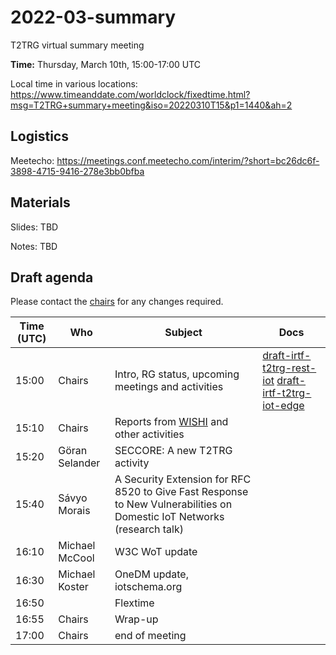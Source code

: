 # 2022-03-summary

T2TRG virtual summary meeting 

**Time:** Thursday, March 10th, 15:00-17:00 UTC

Local time in various locations: https://www.timeanddate.com/worldclock/fixedtime.html?msg=T2TRG+summary+meeting&iso=20220310T15&p1=1440&ah=2


## Logistics

Meetecho: https://meetings.conf.meetecho.com/interim/?short=bc26dc6f-3898-4715-9416-278e3bb0bfba

## Materials

Slides: TBD

Notes: TBD

## Draft agenda

Please contact the [chairs][] for any changes required.

| Time (UTC) | Who                 | Subject                                            | Docs                                        |
|------------|---------------------|----------------------------------------------------|---------------------------------------------|
|      15:00 | Chairs              | Intro, RG status, upcoming meetings and activities | [draft-irtf-t2trg-rest-iot][restiot] [draft-irtf-t2trg-iot-edge][iot-edge]      |
|      15:10 | Chairs              | Reports from [WISHI][] and other activities        |                                             |
|      15:20 | Göran Selander      | SECCORE: A new T2TRG activity                      |                                             |
|      15:40 | Sávyo Morais        | A Security Extension for RFC 8520 to Give Fast Response to New Vulnerabilities on Domestic IoT Networks (research talk)|
|      16:10 | Michael McCool      | W3C WoT update                                     |                                             |
|      16:30 | Michael Koster      | OneDM update, iotschema.org                        |                                             |
|      16:50 |                     | Flextime                                           |                                             |
|      16:55 | Chairs              | Wrap-up                                            |                                             |
|      17:00 | Chairs              | end of meeting                                     |                                             |



[WISHI]: https://github.com/t2trg/wishi/wiki/Agenda-items
[restiot]: https://tools.ietf.org/html/draft-irtf-t2trg-rest-iot
[chairs]: mailto:t2trg-chairs@irtf.org
[iot-edge]: https://datatracker.ietf.org/doc/html/draft-irtf-t2trg-iot-edge-04
[sec]: https://datatracker.ietf.org/doc/html/draft-irtf-t2trg-secure-bootstrapping-01
[idev]: https://datatracker.ietf.org/doc/html/draft-richardson-t2trg-idevid-considerations-03
